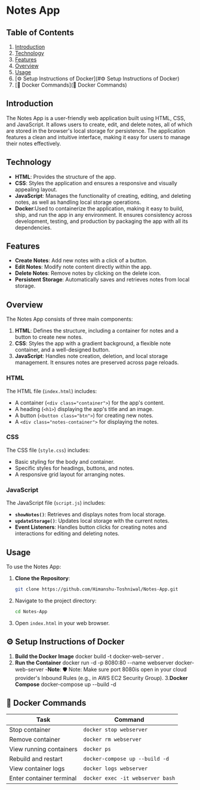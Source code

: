 # Notes App

## Table of Contents
1. [Introduction](#introduction)
2. [Technology](#technology)
3. [Features](#features)
4. [Overview](#overview)
5. [Usage](#usage)
6. [⚙️ Setup Instructions of Docker](#⚙️ Setup Instructions of Docker)
7. [🔁 Docker Commands](🔁 Docker Commands)

## Introduction
The Notes App is a user-friendly web application built using HTML, CSS, and JavaScript. It allows users to create, edit, and delete notes, all of which are stored in the browser's local storage for persistence. The application features a clean and intuitive interface, making it easy for users to manage their notes effectively.

## Technology
- **HTML**: Provides the structure of the app.
- **CSS**: Styles the application and ensures a responsive and visually appealing layout.
- **JavaScript**: Manages the functionality of creating, editing, and deleting notes, as well as handling local storage operations.
- **Docker**:Used to containerize the application, making it easy to build, ship, and run the app in any environment. It ensures consistency across development, testing, and production by packaging the app with all its dependencies.

## Features
- **Create Notes**: Add new notes with a click of a button.
- **Edit Notes**: Modify note content directly within the app.
- **Delete Notes**: Remove notes by clicking on the delete icon.
- **Persistent Storage**: Automatically saves and retrieves notes from local storage.

## Overview
The Notes App consists of three main components:
1. **HTML**: Defines the structure, including a container for notes and a button to create new notes.
2. **CSS**: Styles the app with a gradient background, a flexible note container, and a well-designed button.
3. **JavaScript**: Handles note creation, deletion, and local storage management. It ensures notes are preserved across page reloads.


### HTML
The HTML file (`index.html`) includes:
- A container (`<div class="container">`) for the app's content.
- A heading (`<h1>`) displaying the app's title and an image.
- A button (`<button class="btn">`) for creating new notes.
- A `<div class="notes-container">` for displaying the notes.

### CSS
The CSS file (`style.css`) includes:
- Basic styling for the body and container.
- Specific styles for headings, buttons, and notes.
- A responsive grid layout for arranging notes.

### JavaScript
The JavaScript file (`script.js`) includes:
- **`showNotes()`**: Retrieves and displays notes from local storage.
- **`updateStorage()`**: Updates local storage with the current notes.
- **Event Listeners**: Handles button clicks for creating notes and interactions for editing and deleting notes.


## Usage
To use the Notes App:
1. **Clone the Repository**: 
   ```bash
   git clone https://github.com/Himanshu-Toshniwal/Notes-App.git

2. Navigate to the project directory:
    ```bash
    cd Notes-App
    ```
3. Open `index.html` in your web browser.

## ⚙️ Setup Instructions of Docker
1. **Build the Docker Image**
docker build -t docker-web-server .
2. **Run the Container**
 docker run -d -p 8080:80 --name webserver docker-web-server
-**Note**: 🛡️ Note: Make sure port 8080is open in your cloud provider's Inbound Rules (e.g., in AWS EC2 Security Group).
3.**Docker Compose**
docker-compose up --build -d

## 🔁 Docker Commands
| Task                     | Command                          |
| ------------------------ | -------------------------------- |
| Stop container           | `docker stop webserver`          |
| Remove container         | `docker rm webserver`            |
| View running containers  | `docker ps`                      |
| Rebuild and restart      | `docker-compose up --build -d`   |
| View container logs      | `docker logs webserver`          |
| Enter container terminal | `docker exec -it webserver bash` |




   


